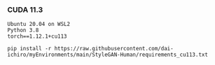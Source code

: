 
### CUDA 11.3

~~~
Ubuntu 20.04 on WSL2
Python 3.8
torch==1.12.1+cu113
~~~

~~~
pip install -r https://raw.githubusercontent.com/dai-ichiro/myEnvironments/main/StyleGAN-Human/requirements_cu113.txt
~~~
